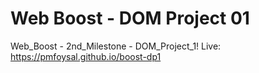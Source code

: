# Web Boost - DOM Project 01

Web_Boost - 2nd_Milestone - DOM_Project_1! Live: https://pmfoysal.github.io/boost-dp1
